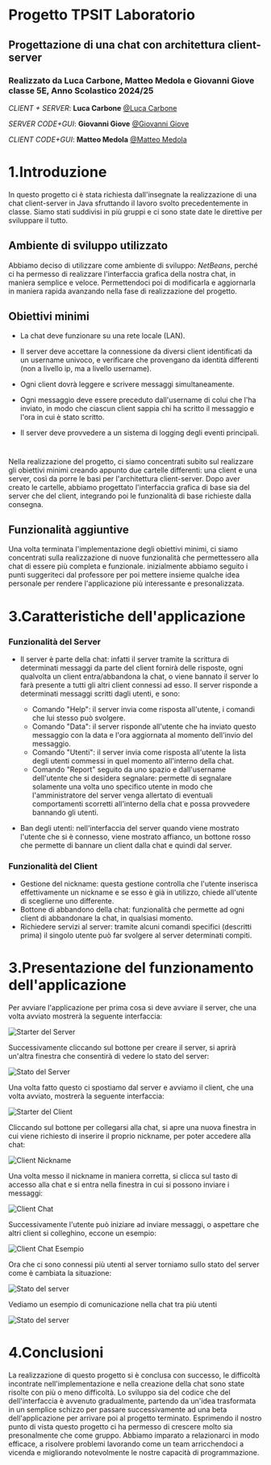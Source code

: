 
# Progetto TPSIT Laboratorio
## Progettazione di una chat con architettura client-server 
### Realizzato da Luca Carbone, Matteo Medola e Giovanni Giove classe 5E, Anno Scolastico 2024/25

_CLIENT + SERVER_: **Luca Carbone** [@Luca Carbone](https://github.com/lucarbone)

_SERVER CODE+GUI_: **Giovanni Giove** [@Giovanni Giove](https://github.com/giove06)

_CLIENT CODE+GUI_: **Matteo Medola** [@Matteo Medola](https://github.com/MatteoMedola)

# 1.Introduzione
In questo progetto ci è stata richiesta dall'insegnate la realizzazione di una chat client-server in Java sfruttando il lavoro svolto precedentemente in classe. Siamo stati suddivisi in più gruppi e ci sono state date le direttive per sviluppare il tutto.

## Ambiente di sviluppo utilizzato
Abbiamo deciso di utilizzare come ambiente di sviluppo: _NetBeans_, perché ci ha permesso di realizzare l'interfaccia grafica della nostra chat, in maniera semplice e veloce.
Permettendoci poi di modificarla e aggiornarla in maniera rapida avanzando nella fase di realizzazione del progetto.

## Obiettivi minimi
* La chat deve funzionare su una rete locale (LAN).

* Il server deve accettare la connessione da diversi client identificati da un username univoco,
e verificare che provengano da identità differenti (non a livello ip, ma a livello username).

* Ogni client dovrà leggere e scrivere messaggi simultaneamente. 

* Ogni messaggio deve essere preceduto dall'username di colui che l'ha inviato, in modo che ciascun client sappia chi ha scritto il messaggio e l'ora in cui è stato scritto.

* Il server deve provvedere a un sistema di logging degli eventi principali.
#

Nella realizzazione del progetto, ci siamo concentrati subito sul realizzare gli obiettivi minimi creando appunto due cartelle differenti: una client e una server, così da porre le basi per l'architettura client-server.
Dopo aver creato le cartelle, abbiamo progettato l'interfaccia grafica di base sia del server che del client, integrando poi le funzionalità di base richieste dalla consegna.


## Funzionalità aggiuntive 
Una volta terminata l'implementazione degli obiettivi minimi, ci siamo concentrati sulla realizzazione di nuove funzionalità che permettessero alla chat di essere più completa e funzionale. inizialmente abbiamo seguito i punti suggeriteci dal professore per poi mettere insieme qualche idea personale per rendere l'applicazione più interessante e presonalizzata.

# 3.Caratteristiche dell'applicazione
### Funzionalità del Server

* Il server è parte della chat: infatti il server tramite la scrittura di determinati messaggi da parte del client fornirà delle risposte, ogni qualvolta un client entra/abbandona la chat,
  o viene bannato il server lo farà presente a tutti gli altri client connessi ad esso. Il server risponde a determinati messaggi scritti dagli utenti, e sono:
    * Comando "Help": il server invia come risposta all'utente, i comandi che lui stesso può svolgere.
    * Comando "Data": il server risponde all'utente che ha inviato questo messaggio con la data e l'ora aggiornata al momento dell'invio del messaggio.
    * Comando "Utenti": il server invia come risposta all'utente la lista degli utenti commessi in quel momento all'interno della chat.
    * Comando "Report" seguito da uno spazio e dall'username dell'utente che si desidera segnalare: permette di segnalare solamente una volta uno specifico utente in modo che l'amministratore del server venga allertato di eventuali comportamenti scorretti all'interno della chat e possa provvedere bannando gli utenti. 

* Ban degli utenti: nell'interfaccia del server quando viene mostrato l'utente che si è connesso, viene mostrato affianco, un bottone rosso che permette di bannare un client dalla chat e quindi dal server.

### Funzionalità del Client

* Gestione del nickname: questa gestione controlla che l'utente inserisca effettivamente un nickname e se esso è già in utilizzo, chiede all'utente di sceglierne uno differente.
* Bottone di abbandono della chat: funzionalità che permette ad ogni client di abbandonare la chat, in qualsiasi momento.
* Richiedere servizi al server: tramite alcuni comandi specifici (descritti prima) il singolo utente può far svolgere al server determinati compiti. 


# 3.Presentazione del funzionamento dell'applicazione
Per avviare l'applicazione per prima cosa si deve avviare il server, che una volta avviato mostrerà la seguente interfaccia:

![Starter  del Server](images/ServerStarter.png)

Successivamente cliccando sul bottone per creare il server, si aprirà un'altra finestra che consentirà di vedere lo stato del server:

![Stato del Server](images/StatoInizialeServer.png)

Una volta fatto questo ci spostiamo dal server e avviamo il client, che una volta avviato, mostrerà la seguente interfaccia:

![Starter del Client](images/ClientStart.png)

Cliccando sul bottone per collegarsi alla chat, si apre una nuova finestra in cui viene richiesto di inserire il proprio nickname, per poter accedere alla chat: 

![Client Nickname](images/NameClient.png)

Una volta messo il nickname in maniera corretta, si clicca sul tasto di accesso alla chat e si entra nella finestra in cui si possono inviare i messaggi:

![Client Chat](images/chatClient.png)

Successivamente l'utente può iniziare ad inviare messaggi, o aspettare che altri client si colleghino, eccone un esempio:

![Client Chat Esempio](images/EsempioChat.png)

Ora che ci sono connessi più utenti al server torniamo sullo stato del server come è cambiata la situazione:

![Stato del server](images/ServerState.png)

Vediamo un esempio di comunicazione nella chat tra più utenti

![Stato del server](images/EsempioChats.png)

# 4.Conclusioni

La realizzazione di questo progetto si è conclusa con successo, le difficoltà incontrate nell'implementazione e nella creazione della chat sono state risolte con più o meno difficoltà. Lo sviluppo sia del codice che del dell'interfaccia è avvenuto
gradualmente, partendo da un'idea trasformata in un semplice schizzo per passare successivamente ad una beta dell'applicazione per arrivare poi al progetto terminato.
Esprimendo il nostro punto di vista questo progetto ci ha permesso di crescere molto sia presonalmente che come gruppo. Abbiamo imparato a relazionarci in modo efficace, a risolvere problemi lavorando come un team arricchendoci a vicenda e migliorando notevolmente le nostre capacità di programmazione.


















